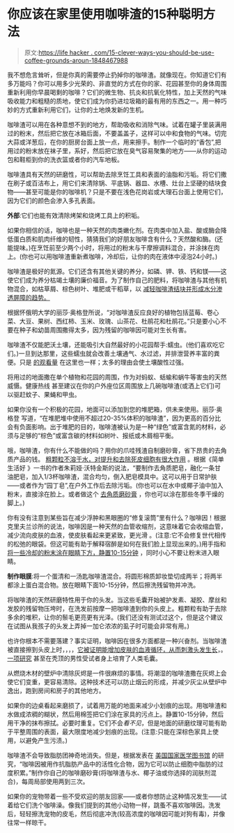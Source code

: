 # 你应该在家里使用咖啡渣的15种聪明方法

> 原文:[https://life hacker . com/15-clever-ways-you-should-be-use-coffee-grounds-aroun-1848467988](https://lifehacker.com/15-clever-ways-you-should-be-using-coffee-grounds-aroun-1848467988)

我不想危言耸听，但是你真的需要停止扔掉你的咖啡渣。就像现在。你知道它们有多万能吗？你可以用多少光荣的、非直觉的方式在你的家、花园甚至你的身体周围重新利用你早晨喝剩的咖啡？它们的微生物、抗炎和抗氧化特性，加上天然的气味吸收能力和粗糙的质地，使它们成为你扔进垃圾箱的最有用的东西之一。用一种巧妙的方式重新利用它们，让你的土地焕发新的生机。

咖啡渣可以用在各种意想不到的地方，帮助吸收和消除气味。试着在罐子里装满用过的粉末，然后把它放在冰箱后面，不要盖盖子，这样可以中和食物的气味。切完大蒜或洋葱后，在你的厨房台面上放一点，用来擦手。制作一个临时的“香包”,把用过的粉末放在袜子里，系好，然后把它放在臭气容易聚集的地方——从你的运动包和鞋柜到你的洗衣篮或者你的汽车地板。

咖啡渣具有天然的研磨性，可以帮助去除烹饪工具和表面的油脂和污垢。将它们撒在刷子或百洁布上，用它们来清除锅、平底锅、器皿、水槽、灶台上坚硬的结块食物——甚至可能是你的咖啡机？只是不要在浅色花岗岩或大理石台面上使用它们，因为它们的颜色会渗入多孔表面。

**外部**:它们也能有效清除烤架和烧烤工具上的积垢。

如果你相信的话，咖啡也是一种天然的肉类嫩化剂。在肉类中加入盐、酸或酶会降低蛋白质和肌肉纤维的韧性，猜猜我们的好朋友咖啡含有什么？天然酸和酶。(还能提味。)在烹饪前至少两个小时，将用过的粉末与干摩擦调料混合，并涂抹在肉上。(你也可以用咖啡渣重新煮咖啡，冷却后，让你的肉在液体中浸泡24小时。)

咖啡渣是极好的氮源。它们还含有其他关键的养分，如磷、钾、铁、钙和镁——这使它们成为养分枯竭土壤的廉价福音。为了制作自己的肥料，将咖啡渣与其他有机物混合，如枯草屑、棕色树叶、堆肥或干稻草，以 [减轻咖啡渣结块并形成水分渗透屏障的趋势。](https://www.growveg.com/guides/a-common-sense-guide-to-using-coffee-grounds-in-the-garden/) 

根据怀俄明大学的丽莎·奥格登所说，“对咖啡渣反应良好的植物包括蓝莓、卷心菜、大豆、果树、西红柿、玉米、玫瑰、山茶花、杜鹃花和杜鹃花。”只是要小心不要在种子和幼苗周围撒得太多，因为残留的咖啡因可能对生长有害。

咖啡渣不仅能肥沃土壤，还能吸引大自然最好的小花园帮手:蠕虫。(他们喜欢吃它们。)一旦到达那里，这些蠕虫就会改善土壤通气、水过滤，并排泄营养丰富的粪便。只是 [的观看量](https://homeguides.sfgate.com/worms-eat-coffee-grounds-103941.html) 在这里也一样；太多的理由会使土壤酸性过强。

将用过的地面撒在单个植物和花园的周围，作为对蚂蚁、蛞蝓和蜗牛等害虫的天然威慑。健康热线 甚至建议在你的户外座位区周围放上几碗咖啡渣(或洒上它们)可以驱赶蚊子、果蝇和甲虫。

如果你没有一个积极的花园，地面可以添加到您的堆肥箱，供未来使用。丽莎·奥格登 写道，“在堆肥堆中使用不超过20-35%体积的咖啡渣”，因为更高的百分比会有负面影响。出于堆肥的目的，咖啡渣被认为是一种“绿色”或富含氮的材料，必须与足够的“棕色”或富含碳的材料如树叶、报纸或木屑相平衡。

哦，咖啡渣，你有什么不能做的吗？用你的爪哇残渣自制磨砂膏，省下昂贵的去角质产品的钱。 [粗颗粒不溶于水，对提升和去除死皮细胞有很大作用](https://www.medicalnewstoday.com/articles/322875#reducing-puffy-eyes) 。根据《简单生活好 》一书的作者朱莉娅·沃特金斯的说法，“要制作去角质肥皂，融化一条甘油肥皂，加入1/3杯咖啡渣，混合均匀，倒入肥皂模具中。这可以用于日常护肤——或者作为“园丁皂”,在户外工作后去除污垢。(你也可以在水中或椰子油中加入粉末，直接涂在脸上。或者做这个 [去角质磨砂膏](https://www.medicalnewstoday.com/articles/322875#reducing-puffy-eyes) ，你也可以涂在那些冬季干燥的脚上。)

你有没有注意到某些旨在减少浮肿和黑眼圈的“修复滚筒”里有什么？咖啡因！根据克里夫兰诊所的说法，咖啡因是一种天然的血管收缩剂，这意味着它会收缩血管，减少流向皮肤的血液，使皮肤看起来更紧致，更光滑 。(注意:它不会修复世代相传的松弛的眼袋。但这可能有助于解释宿醉是如何在我们脸上显现出来的。)用手指和 [将一些冷却的粉末涂在眼睛下方，静置10-15分钟](https://www.wikihow.com/Reduce-Eye-Bags-with-Coffee-Grounds) ，同时小心不要让粉末进入眼睛。

**制作眼膜**:将一个蛋清和一汤匙咖啡渣混合。将圆形棉质卸妆垫切成两半；将两半都涂上蛋白混合物。放在眼睛下面10-15分钟，然后擦洗残留物并冲洗。

将咖啡渣的天然研磨特性用于你的头发。当这些毛囊开始被护发素、凝胶、摩丝和发胶的残留物压垮时，在洗发前按摩一把咖啡渣到你的头皮上。粗颗粒有助于去除多余的堆积，让你的鬃毛更亮更有光泽。(我们还没有测试过这个，但是这个建议在试图从我孩子的头发上弄掉一加仑浓浓的虱子时可能会非常有用。)

也许你根本不需要落建？事实证明，咖啡因在很多方面都是一种兴奋剂。当咖啡渣被直接擦到头皮上时，，，，[它被证明能增加皮肤的血液循环，从而刺激头发生长](https://pubmed.ncbi.nlm.nih.gov/23075568/)，。 [一项研究](https://www.ncbi.nlm.nih.gov/pmc/articles/PMC3358932/) 甚至在秃顶的男性受试者身上培育了人类毛囊。

从燃烧木材的壁炉中清除灰烬是一件很麻烦的事情。将潮湿的咖啡渣撒在灰烬上会使它们变重，更容易清除。这种技术还可以防止烟云的形成，并减少灰尘从壁炉中逸出，跑到房间和房子的其他地方。

如果你的边桌看起来磨损了，试着用万能的地面来减少小划痕的出现。用咖啡渣和水做成浓稠的糊状，然后用棉签把它们涂在家具的污点上。静置10-15分钟，然后用干净的抹布擦拭。必要时重复。它们不会*看不见*，但是地面的研磨纹理可能有助于平整周围的表面，最大限度地减少划痕的出现。(注意:只能在深棕色家具上使用，以避免产生污渍。)

咖啡渣不会导致脂肪团神奇地消失。但是，根据发表在 [美国国家医学图书馆](https://pubmed.ncbi.nlm.nih.gov/23075568/) 的研究，“咖啡因被用作抗脂肪产品中的活性化合物，因为它可以防止细胞中脂肪的过度积累。”制作你自己的咖啡磨砂膏(将咖啡渣与水、椰子油或你选择的润肤剂混合)，每周局部使用两到三次。

如果你的宠物带着一些不受欢迎的朋友回家——或者你想防止这种情况发生——试着给它们洗个咖啡澡。像我们提到的其他小动物一样，跳蚤不喜欢咖啡因。洗发后，轻轻擦洗宠物的皮毛，然后彻底冲洗(较高浓度的咖啡因可能对狗有毒)，并像往常一样晾干。